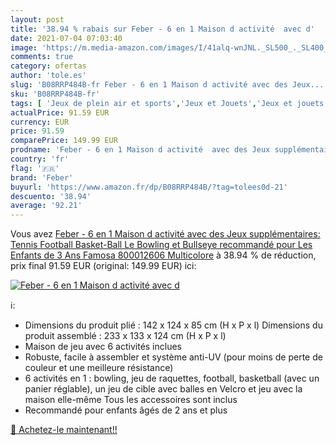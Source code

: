 ```yaml
---
layout: post
title: '38.94 % rabais sur Feber - 6 en 1 Maison d activité  avec d'
date: 2021-07-04 07:03:40
image: 'https://m.media-amazon.com/images/I/41alq-wnJNL._SL500_._SL400_.jpg'
comments: true
category: ofertas
author: 'tole.es'
slug: 'B08RRP484B-fr Feber - 6 en 1 Maison d activité avec des Jeux...'
sku: 'B08RRP484B-fr'
tags: [ 'Jeux de plein air et sports','Jeux et Jouets','Jeux et jouets','Maisons de jardin','feber', ]
actualPrice: 91.59 EUR
currency: EUR
price: 91.59
comparePrice: 149.99 EUR
prodname: 'Feber - 6 en 1 Maison d activité  avec des Jeux supplémentaires: Tennis  Football  Basket-Ball  Le Bowling et Bullseye  recommandé pour Les Enfants de 3 Ans  Famosa 800012606  Multicolore'
country: 'fr'
flag: '🇫🇷'
brand: 'Feber'
buyurl: 'https://www.amazon.fr/dp/B08RRP484B/?tag=tolees0d-21'
descuento: '38.94'
average: '92.21'
---
```


Vous avez [Feber - 6 en 1 Maison d activité  avec des Jeux supplémentaires: Tennis  Football  Basket-Ball  Le Bowling et Bullseye  recommandé pour Les Enfants de 3 Ans  Famosa 800012606  Multicolore](https://www.amazon.fr/dp/B08RRP484B/?tag=tolees0d-21)  à  38.94 % de réduction, prix final  91.59 EUR (original: 149.99 EUR) ici:

[![Feber - 6 en 1 Maison d activité  avec d](https://m.media-amazon.com/images/I/41alq-wnJNL._SL500_._SL400_.jpg)](https://www.amazon.fr/dp/B08RRP484B/?tag=tolees0d-21)

ℹ️:

- Dimensions du produit plié : 142 x 124 x 85 cm (H x P x l) Dimensions du produit assemblé : 233 x 133 x 124 cm (H x P x l)
- Maison de jeu avec 6 activités inclues
- Robuste, facile à assembler et système anti-UV (pour moins de perte de couleur et une meilleure résistance)
- 6 activités en 1 : bowling, jeu de raquettes, football, basketball (avec un panier réglable), un jeu de cible avec balles en Velcro et jeu avec la maison elle-même Tous les accessoires sont inclus
- Recommandé pour enfants âgés de 2 ans et plus

[🛒 Achetez-le maintenant!!](https://www.amazon.fr/dp/B08RRP484B/?tag=tolees0d-21)
